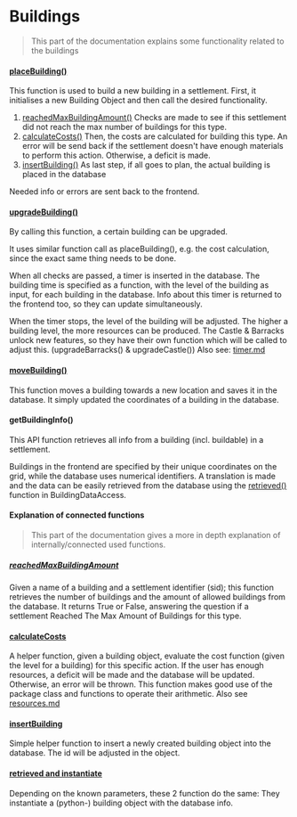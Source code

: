 # Buildings
> This part of the documentation explains some functionality related to the buildings

#### [placeBuilding()](../../src/dataAcces/settlement.py)

This function is used to build a new building in a settlement. First, it initialises a new Building Object and then call the desired functionality. 

1. [reachedMaxBuildingAmount()](#reachedMaxBuildingAmount) Checks are made to see if this settlement did not reach the max number of buildings for this type.
2. [calculateCosts()](#calculateCosts) Then, the costs are calculated for building this type. An error will be send back if the settlement doesn't have enough materials to perform this action. Otherwise, a deficit is made.
3. [insertBuilding()](#insertBuilding) As last step, if all goes to plan, the actual building is placed in the database

Needed info or errors are sent back to the frontend. 

#### [upgradeBuilding()](../../src/dataAcces/settlement.py)

By calling this function, a certain building can be upgraded.

It uses similar function call as placeBuilding(), e.g. the cost calculation, since the exact same thing needs to be done.

When all checks are passed, a timer is inserted in the database. The building time is specified as a function, with the level of the building as input, for each building in the database. Info about this timer is returned to the frontend too, so they can update simultaneously.

When the timer stops, the level of the building will be adjusted. The higher a building level, the more resources can be produced. 
The Castle & Barracks unlock new features, so they have their own function which will be called to adjust this. (upgradeBarracks() & upgradeCastle()) Also see: [timer.md](timer.md)

#### [moveBuilding()](../../src/dataAcces/building.py)

This function moves a building towards a new location and saves it in the database. It simply updated the coordinates of a building in the database.

#### getBuildingInfo()

This API function retrieves all info from a building (incl. buildable) in a settlement. 

Buildings in the frontend are specified by their unique coordinates on the grid, while the database uses numerical identifiers. A translation is made and the data can be easily retrieved from the database using the [retrieved()](#retrieved-and-instantiate) function in BuildingDataAccess.

#### Explanation of connected functions
> This part of the documentation gives a more in depth explanation of internally/connected used functions.

##### [reachedMaxBuildingAmount](../../src/dataAcces/settlement.py)

Given a name of a building and a settlement identifier (sid); this function retrieves the number of buildings and the amount of allowed buildings from the database. It returns True or False, answering the question if a settlement Reached The Max Amount of Buildings for this type.

#### [calculateCosts](../../src/dataAcces/settlement.py)

A helper function, given a building object, evaluate the cost function (given the level for a building) for this specific action. If the user has enough resources, a deficit will be made and the database will be updated. Otherwise, an error will be thrown.
This function makes good use of the package class and functions to operate their arithmetic. Also see [resources.md](resources.md)

#### [insertBuilding](../../src/dataAcces/settlement.py)

Simple helper function to insert a newly created building object into the database. The id will be adjusted in the object.

#### [retrieved and instantiate](../../src/dataAcces/building.py)

Depending on the known parameters, these 2 function do the same: They instantiate a (python-) building object with the database info.
